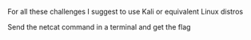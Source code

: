 For all these challenges I suggest to use Kali or equivalent Linux distros

Send the netcat command in a terminal and get the flag